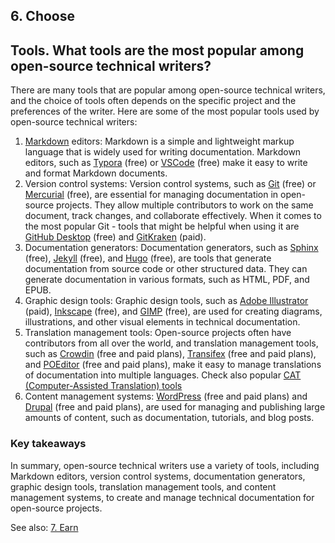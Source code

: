 ## 6. Choose

## Tools. What tools are the most popular among open-source technical writers?
There are many tools that are popular among open-source technical writers, and the choice of tools often depends on the specific project and the preferences of the writer. Here are some of the most popular tools used by open-source technical writers:

1. [Markdown](https://www.markdownguide.org/) editors: Markdown is a simple and lightweight markup language that is widely used for writing documentation. Markdown editors, such as [Typora](https://typora.io/) (free) or [VSCode](https://code.visualstudio.com/) (free) make it easy to write and format Markdown documents.
2. Version control systems: Version control systems, such as [Git](https://git-scm.com/) (free) or [Mercurial](https://www.mercurial-scm.org/) (free), are essential for managing documentation in open-source projects. They allow multiple contributors to work on the same document, track changes, and collaborate effectively. When it comes to the most popular Git - tools that might be helpful when using it are [GitHub Desktop](https://desktop.github.com/) (free) and [GitKraken](https://www.gitkraken.com/) (paid).
3. Documentation generators: Documentation generators, such as [Sphinx](https://www.sphinx-doc.org/en/master/) (free), [Jekyll](https://jekyllrb.com/) (free), and [Hugo](https://gohugo.io/) (free), are tools that generate documentation from source code or other structured data. They can generate documentation in various formats, such as HTML, PDF, and EPUB.
4. Graphic design tools: Graphic design tools, such as [Adobe Illustrator](https://www.adobe.com/pl/products/illustrator.html?gclid=CjwKCAjw1YCkBhAOEiwA5aN4ATwn8zSdySnKeZzM9_tBQcc5DGIAD5TSAJtjaGdTiJMVyX_iMrlbnxoC4dcQAvD_BwE&skwcid=AL!3085!3!601096058101!e!!g!!adobe%20illustrator&mv=search&sdid=KCJMVLF6&ef_id=CjwKCAjw1YCkBhAOEiwA5aN4ATwn8zSdySnKeZzM9_tBQcc5DGIAD5TSAJtjaGdTiJMVyX_iMrlbnxoC4dcQAvD_BwE:G:s&s_kwcid=AL!3085!3!601096058101!e!!g!!adobe%20illustrator!1478481577!58339249438&gad=1) (paid), [Inkscape](https://inkscape.org/) (free), and [GIMP](https://www.gimp.org/) (free), are used for creating diagrams, illustrations, and other visual elements in technical documentation.
5. Translation management tools: Open-source projects often have contributors from all over the world, and translation management tools, such as [Crowdin](https://crowdin.com/) (free and paid plans), [Transifex](https://www.transifex.com/) (free and paid plans), and [POEditor](https://poeditor.com/) (free and paid plans), make it easy to manage translations of documentation into multiple languages. Check also popular [CAT (Computer-Assisted Translation) tools](https://geekflare.com/cat-tools/)
6. Content management systems: [WordPress](https://pl.wordpress.org/) (free and paid plans) and [Drupal](https://www.drupal.org/) (free and paid plans), are used for managing and publishing large amounts of content, such as documentation, tutorials, and blog posts.

### Key takeaways

In summary, open-source technical writers use a variety of tools, including Markdown editors, version control systems, documentation generators, graphic design tools, translation management tools, and content management systems, to create and manage technical documentation for open-source projects.

See also: [7. Earn](earn.md)
